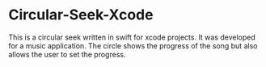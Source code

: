 # Circular-Seek-Xcode
This is a circular seek written in swift for xcode projects. It was developed for a music application. The circle shows the progress of the song but also allows the user to set the progress. 
